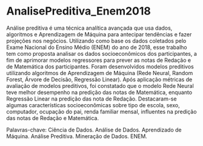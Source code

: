 # AnalisePreditiva_Enem2018

Análise preditiva é uma técnica analítica avançada que usa dados, algoritmos e Aprendizagem
de Máquina para antecipar tendências e fazer projeções nos negócios. Utilizando como base
os dados coletados pelo Exame Nacional do Ensino Médio (ENEM) do ano de 2018, esse
trabalho tem como proposta analisar os dados socioeconômicos dos participantes, a fim de
aprimorar modelos regressores para prever as notas de Redação e de Matemática dos participantes.
Foram desenvolvidos modelos preditivos utilizando algoritmos de Aprendizagem de Máquina
(Rede Neural, Random Forest, Árvore de Decisão, Regressão Linear). Após aplicação métricas
de avaliação de modelos preditivos, foi constatado que o modelo Rede Neural teve melhor
desempenho na predição das notas de Matemática, enquanto Regressão Linear na predição das
nota de Redação. Destacaram-se algumas características socioeconômicas sobre tipo de escola,
sexo, computador, ocupação do pai, renda familiar mensal, influentes na predição das notas de
Redação e Matemática.

Palavras-chave: Ciência de Dados. Análise de Dados. Aprendizado de Máquina. Análise Preditiva. Mineração de Dados. ENEM.
